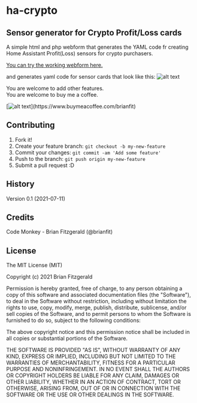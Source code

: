 # ha-crypto
## Sensor generator for Crypto Profit/Loss cards

A simple html and php webform that generates the YAML code fr creating Home Assistant Profit(Loss) sensors for crypto purchasers. 

[You can try the working webform here.](http://www.brian-fitzgerald.net/ha)

and generates yaml code for sensor cards that look like this:
![alt text](http://www.brian-fitzgerald.net/ha/images/sensors.jpg)

You are welcome to add other features. <br/>
You are welcome to buy me a coffee. <br />

[![alt text](http://www.brian-fitzgerald.net/ha/images/coffee.jpg?)](https://www.buymeacoffee.com/brianfit)
 
 
## Contributing
 
1. Fork it!
2. Create your feature branch: `git checkout -b my-new-feature`
3. Commit your changes: `git commit -am 'Add some feature'`
4. Push to the branch: `git push origin my-new-feature`
5. Submit a pull request :D
 
## History
 
Version 0.1 (2021-07-11)
 
## Credits
 
Code Monkey - Brian Fitzgerald (@brianfit)

 
## License
 
The MIT License (MIT)

Copyright (c) 2021 Brian Fitzgerald

Permission is hereby granted, free of charge, to any person obtaining a copy of this software and associated documentation files (the "Software"), to deal in the Software without restriction, including without limitation the rights to use, copy, modify, merge, publish, distribute, sublicense, and/or sell copies of the Software, and to permit persons to whom the Software is furnished to do so, subject to the following conditions:

The above copyright notice and this permission notice shall be included in all copies or substantial portions of the Software.

THE SOFTWARE IS PROVIDED "AS IS", WITHOUT WARRANTY OF ANY KIND, EXPRESS OR IMPLIED, INCLUDING BUT NOT LIMITED TO THE WARRANTIES OF MERCHANTABILITY, FITNESS FOR A PARTICULAR PURPOSE AND NONINFRINGEMENT. IN NO EVENT SHALL THE AUTHORS OR COPYRIGHT HOLDERS BE LIABLE FOR ANY CLAIM, DAMAGES OR OTHER LIABILITY, WHETHER IN AN ACTION OF CONTRACT, TORT OR OTHERWISE, ARISING FROM, OUT OF OR IN CONNECTION WITH THE SOFTWARE OR THE USE OR OTHER DEALINGS IN THE SOFTWARE.